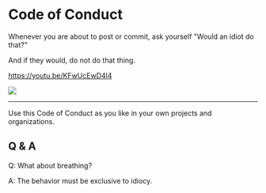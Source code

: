 # Code of Conduct

Whenever you are about to post or commit, ask yourself "Would an idiot do that?"

And if they would, do not do that thing. 

https://youtu.be/KFwUcEwD4l4

[![](http://www.theofficequotes.com/screenshots/84521e6a7a4ea0cf2057070b8fa200ba.jpg)](https://youtu.be/KFwUcEwD4l4)
___

Use this Code of Conduct as you like in your own projects and organizations.

## Q & A

Q: What about breathing?

A: The behavior must be exclusive to idiocy.
